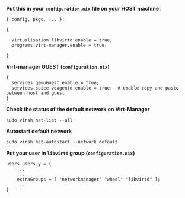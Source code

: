 **Put this in your `configuration.nix` file on your HOST machine.**

```
{ config, pkgs, ... }:

{

  virtualisation.libvirtd.enable = true;
  programs.virt-manager.enable = true;

}

```

**Virt-manager GUEST (`configuration.nix`)**

```
{
  services.qemuGuest.enable = true;
  services.spice-vdagentd.enable = true;  # enable copy and paste between host and guest
}
```

**Check the status of the default network on Virt-Manager**

```
sudo virsh net-list --all
```

**Autostart default network**

```
sudo virsh net-autostart --network default
```

**Put your user in `libvirtd` group (`configuration.nix`)**

```
users.users.y = {
	...
	...
	extraGroups = [ "networkmanager" "wheel" "libvirtd" ];
	...
}
```
